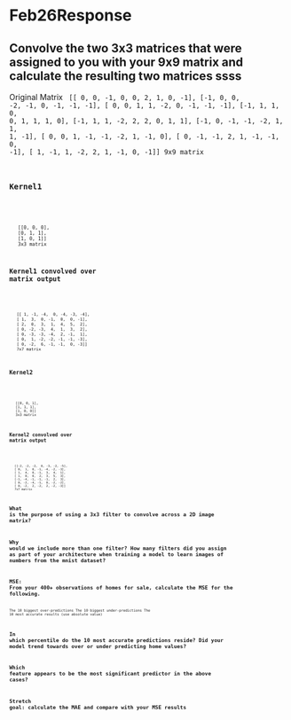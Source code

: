 # Feb26Response

## Convolve the two 3x3 matrices that were assigned to you with your 9x9 matrix and calculate the resulting two matrices ssss

Original Matrix 
<code>
       [[ 0,  0, -1,  0,  0,  2,  1,  0, -1],
       [-1,  0,  0, -2, -1,  0, -1, -1, -1],
       [ 0,  0,  1,  1, -2,  0, -1, -1, -1],
       [-1,  1,  1,  0,  0,  1,  1,  1,  0],
       [-1,  1,  1, -2,  2,  2,  0,  1,  1],
       [-1,  0, -1, -1, -2,  1,  1,  1, -1],
       [ 0,  0,  1, -1, -1, -2,  1, -1,  0],
       [ 0, -1, -1,  2,  1, -1, -1,  0, -1],
       [ 1, -1,  1, -2,  2,  1, -1,  0, -1]] 9x9 matrix

### Kernel1
<code>
       
       [[0, 0, 0],
       [0, 1, 1],
       [1, 0, 1]]
       3x3 matrix


### Kernel1 convolved over matrix output
<code>
       
       [[ 1, -1, -4,  0, -4, -3, -4],
       [ 1,  3,  0, -1,  0,  0, -1],
       [ 2,  0,  3,  1,  4,  5,  2],
       [ 0, -2, -3,  4,  1,  3,  2],
       [ 0, -3, -3, -4,  2, -1,  1],
       [ 0,  1, -2, -2, -1, -1, -3],
       [ 0, -2,  6, -1, -1,  0, -3]]
       7x7 matrix

### Kernel2
<code>
       
       [[0, 0, 1],
       [1, 1, 1],
       [1, 0, 0]]
       3x3 matrix


### Kernel2 convolved over matrix output
<code>
       
       [[-2, -2, -2,  0, -3, -2, -5],
       [ 0,  1,  0, -1, -4, -2, -3],
       [ 1,  4,  0, -1,  3,  4,  1],
       [ 1,  0,  0,  2,  3,  5,  3],
       [-1, -4, -1, -1, -1,  2,  3],
       [ 0, -2, -4, -1,  0, -2, -2],
       [ 0, -2,  2, -2,  2, -2, -3]]
       7x7 matrix


## What is the purpose of using a 3x3 filter to convolve across a 2D image matrix?

## Why would we include more than one filter? How many filters did you assign as part of your architecture when training a model to learn images of numbers from the mnist dataset?



## MSE: From your 400+ observations of homes for sale, calculate the MSE for the following.
The 10 biggest over-predictions
The 10 biggest under-predictions
The 10 most accurate results (use absolute value)


## In which percentile do the 10 most accurate predictions reside? Did your model trend towards over or under predicting home values?
## Which feature appears to be the most significant predictor in the above cases?
## Stretch goal: calculate the MAE and compare with your MSE results
